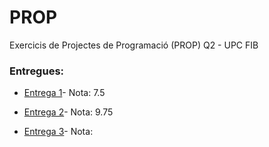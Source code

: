 # PROP
Exercicis de Projectes de Programació (PROP) Q2 - UPC FIB

### Entregues:
* [Entrega 1](https://github.com/andyfratello/PROP/tree/main/Entrega%201)- Nota: 7.5

* [Entrega 2](https://github.com/andyfratello/PROP/tree/main/Entrega%202)- Nota: 9.75

* [Entrega 3](https://github.com/andyfratello/PROP/tree/main/Entrega%203)- Nota: 
